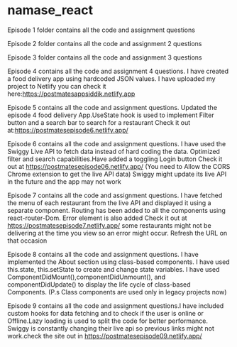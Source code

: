 # namase_react

Episode 1 folder contains all the code and assignment questions

Episode 2 folder contains all the code and assignment 2 questions

Episode 3 folder contains all the code and assignment 3 questions

Episode 4 contains all the code and assignment 4 questions. I have created a food delivery app using  hardcoded JSON values.
I have uploaded my project to Netlify
you can check it here:https://postmatesappsiddik.netlify.app



Episode 5 contains all the code and assignment questions. Updated the episode 4 food delivery App.UseState hook is used to implement
Filter button and a search bar to search for a restaurant
Check it out at:https://postmatesepisode6.netlify.app/


Episode 6  contains all the code and assignment questions. I have used the Swiggy Live API to fetch data instead of hard coding the data.
Optimized filter and search capabilities.Have added a toggling Login button
Check it out at https://postmatesepisode06.netlify.app/ (You need to Allow the CORS Chrome extension to get the live API data)
Swiggy might update its live API in the future and the app may not work


Episode 7 contains all the code and assignment questions. I have fetched the menu of each restaurant from the live API and displayed it using a separate component. Routing has been added to all the components using react-router-Dom. Error element is also added
Check it out at https://postmatesepisode7.netlify.app/
some restaurants might not be delivering at the time you view so an error might occur. Refresh the URL on that occasion


Episode 8 contains all the code and assignment questions. I have implemented the About section using class-based components. I have used this.state, this.setState to create and change state variables. I have used ComponentDidMount(),componentDidUnmount(), and componentDidUpdate() to display the life cycle of class-based Components. (P.s Class components are used only in legacy projects now)



Episode 9 contains all the code and assignment questions.I have included custom hooks for data fetching and to check if the user is online or Offline.Lazy loading is used to split the code for better performance.
Swiggy is constantly changing their live api so previous links might not work.check the site out in https://postmatesepisode09.netlify.app/
